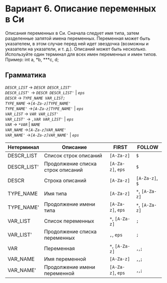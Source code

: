 # Вариант 6. Описание переменных в Си

Описания переменных в Си. Сначала следует имя типа, затем разделенные запятой имена переменных. Переменная может быть указателем, в этом случае перед ней идет звездочка (возможны и указатели на указатели, и т. д.). Описаний может быть несколько.<br>
Используйте один терминал для всех имен переменных и имен типов.<br>
Пример: int a, *b, ***c, d;<br>

## Грамматика
*`DESCR_LIST`* -> *`DESCR DESCR_LIST'`*<br>
*`DESCR_LIST'`* -> *`DESCR DESCR_LIST'`* | *`eps`* <br>
*`DESCR`* -> *`TYPE_NAME VAR_LIST;`*<br>
*`TYPE_NAME`* ->*`[A-Za-z]TYPE_NAME'`*<br>
*`TYPE_NAME'`* ->*`[A-Za-z]TYPE_NAME'`* | *`eps`*<br>
*`VAR_LIST`* -> *`VAR VAR_LIST'`*<br>
*`VAR_LIST'`* -> *`,VAR VAR_LIST'`* | *`eps`*<br>
*`VAR`* -> *`*VAR`* | *`NAME`*<br>
*`VAR_NAME`* ->*`[A-Za-z]VAR_NAME'`*<br>
*`VAR_NAME'`* ->*`[A-Za-z]VAR_NAME'`* | *`eps`*<br>

Нетерминал | Описание | FIRST | FOLLOW
-|-|-|-
DESCR_LIST | Список строк описаний | `[A-Za-z]` | `$`
DESCR_LIST' | Продолжение списка строк описаний | `[A-Za-z]`, `eps` | `$`
DESCR | Строка описаний | `[A-Za-z]` | `[A-Za-z]`, `$`
TYPE_NAME | Имя типа | `[A-Za-z]` | `*`, `[A-Za-z]`
TYPE_NAME' | Продолжение имени типа | `[A-Za-z]`, `eps` | `*`, `[A-Za-z]`
VAR_LIST | Список переменных | `*`, `[A-Za-z]` | `;`
VAR_LIST' | Продолжение списка переменных |  `,`, `eps`  | `;`
VAR | Переменная  |  `*`, `[A-Za-z]` | `,`,`;`
VAR_NAME | Имя переменной |  `[A-Za-z]` | `,`,`;`
VAR_NAME' | Продолжение имени переменной | `[A-Za-z]`, `eps` | `,`,`;`